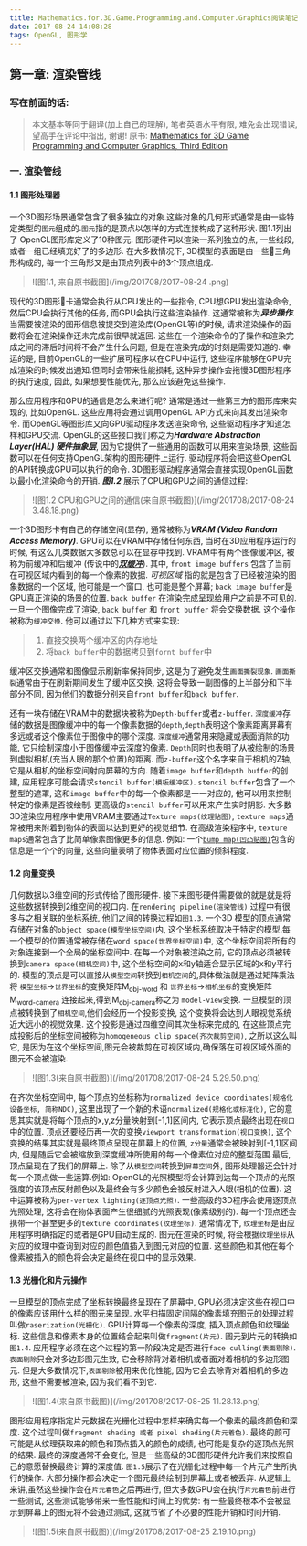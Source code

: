```yaml
---
title: Mathematics.for.3D.Game.Programming.and.Computer.Graphics阅读笔记(一)
date: 2017-08-24 14:08:28
tags: OpenGL, 图形学
---
```

## 第一章: 渲染管线

### 写在前面的话: 
> 本文基本等同于翻译(加上自己的理解), 笔者英语水平有限, 难免会出现错误, 望高手在评论中指出, 谢谢!
> 原书: [Mathematics for 3D Game Programming and Computer Graphics, Third Edition][1_booksite] 

### 一. 渲染管线
#### 1.1 图形处理器
一个3D图形场景通常包含了很多独立的对象.这些对象的几何形式通常是由一些特定类型的`图元`组成的.`图元`指的是顶点以怎样的方式连接构成了这种形状. 图1.1列出了 OpenGL图形库定义了10种图元. 图形硬件可以渲染一系列独立的点, 一些线段, 或者一组已经填充好了的多边形. 在大多数情况下, 3D模型的表面是由一些三角形构成的, 每一个三角形又是由顶点列表中的3个顶点组成.
> ![图1.1, 来自原书截图](/img/201708/2017-08-24 .png)

现代的3D图形卡通常会执行从CPU发出的一些指令, CPU想GPU发出渲染命令, 然后CPU会执行其他的任务, 而GPU会执行这些渲染操作. 这通常被称为***异步操作***. 当需要被渲染的图形信息被提交到渲染库(OpenGL等)的时候, 请求渲染操作的函数将会在渲染操作还未完成前很早就返回. 这些在一个渲染命令的子操作和渲染完成之间的滞后时间将不会产生什么问题, 但是在渲染完成的时刻是需要知道的. 幸运的是, 目前OpenGL的一些扩展可程序以在CPU中运行, 这些程序能够在GPU完成渲染的时候发出通知.但同时会带来性能损耗, 这种异步操作会拖慢3D图形程序的执行速度, 因此, 如果想要性能优先, 那么应该避免这些操作.

那么应用程序和GPU的通信是怎么来进行呢? 通常是通过一些第三方的图形库来实现的, 比如OpenGL. 这些应用将会通过调用OpenGL API方式来向其发出渲染命令. 而OpenGL等图形库又向GPU驱动程序发送渲染命令, 这些驱动程序才知道怎样和GPU交流. OpenGL的这些接口我们称之为***Hardware Abstraction Layer(HAL) 硬件抽象层***, 因为它提供了一些通用的函数可以用来渲染场景, 这些函数可以在任何支持OpenGL架构的图形硬件上运行. 驱动程序将会把这些OpenGL的API转换成GPU可以执行的命令. 3D图形驱动程序通常会直接实现OpenGL函数以最小化渲染命令的开销. ***图1.2*** 展示了CPU和GPU之间的通信过程:
>![图1.2 CPU和GPU之间的通信(来自原书截图)](/img/201708/2017-08-24 3.48.18.png)

一个3D图形卡有自己的存储空间(显存), 通常被称为***VRAM (Video Random Access Memory)***. GPU可以在VRAM中存储任何东西, 当时在3D应用程序运行的时候, 有这么几类数据大多数总可以在显存中找到. VRAM中有两个图像缓冲区, 被称为前缓冲和后缓冲 (传说中的[***双缓冲***][2_double_swap]). 其中, `front image buffers` 包含了当前在可视区域内看到的每一个像素的数据. *可视区域* 指的就是包含了已经被渲染的图象数据的一个区域, 他可能是一个窗口, 也可能是整个屏幕; `back image buffer`是GPU真正渲染的场景的位置. `back buffer` 在渲染完成呈现给用户之前是不可见的. 一旦一个图像完成了渲染, `back buffer` 和 `front buffer` 将会交换数据. 这个操作被称为`缓冲交换`. 他可以通过以下几种方式来实现:
> 1. 直接交换两个缓冲区的内存地址
> 2. 将`back buffer`中的数据拷贝到`fornt buffer`中

缓冲区交换通常和图像显示刷新率保持同步, 这是为了避免发生`画面撕裂现象`. `画面撕裂`通常由于在刷新期间发生了缓冲区交换, 这将会导致一副图像的上半部分和下半部分不同, 因为他们的数据分别来自`front buffer`和`back buffer`.

还有一块存储在VRAM中的数据块被称为`Depth-buffer`或者`z-buffer`. `深度缓冲`存储的数据是图像缓冲中的每一个像素数据的`depth`,`depth`表明这个像素距离屏幕有多远或者这个像素位于图像中的哪个深度. `深度缓冲`通常用来隐藏或表面消除的功能, 它只绘制深度小于图像缓冲去深度的像素. `Depth`同时也表明了从被绘制的场景到虚拟相机(充当人眼的那个位置)的距离. 而`z-buffer`这个名字来自于相机的Z轴, 它是从相机的坐标空间射向屏幕的方向.
随着`image buffer`和`depth buffer`的创建, 应用程序可能会请求`stencil buffer(模板缓冲区)`. `stencil buffer`包含了一个整型的遮罩, 这和`image buffer`中的每一个像素都是一一对应的, 他可以用来控制特定的像素是否被绘制. 更高级的`stencil buffer`可以用来产生实时阴影.
大多数3D渲染应用程序中使用VRAM主要通过`Texture maps(纹理贴图)`, `texture maps`通常被用来附着到物体的表面以达到更好的视觉细节. 在高级渲染程序中, `texture maps`通常包含了比简单像素图像更多的信息. 例如: 一个[`bump map(凹凸贴图)`][3_bumpmap]包含的信息是一个个的向量, 这些向量表明了物体表面对应位置的倾斜程度. 

#### 1.2 向量变换

几何数据以3维空间的形式传给了图形硬件. 接下来图形硬件需要做的就是就是将这些数据转换到2维空间的视口内. 在`rendering pipeline(渲染管线)` 过程中有很多与之相关联的坐标系统, 他们之间的转换过程如`图1.3`. 一个3D 模型的顶点通常存储在对象的`object space(模型坐标空间)`内, 这个坐标系统取决于特定的模型.每一个模型的位置通常被存储在`word space(世界坐标空间)`中, 这个坐标空间将所有的对象连接到一个全局的坐标空间中. 在每一个对象被渲染之前, 它的顶点必须被转换到`camera space(相机空间)`中, 这个坐标空间的x和y轴适合显示区域的x和y平行的. 模型的顶点是可以直接从`模型空间`转换到`相机空间`的,具体做法就是通过矩阵乘法将 `模型坐标`->`世界坐标`的变换矩阵M<sub>obj-word</sub> 和 `世界坐标`->`相机坐标`的变换矩阵M<sub>word-camera</sub> 连接起来,得到M<sub>obj-camera</sub>称之为 `model-view`变换.
一旦模型的顶点被转换到了`相机空间`,他们会经历一个投影变换, 这个变换将会达到人眼视觉系统近大远小的视觉效果. 这个投影是通过四维空间其次坐标来完成的, 在这些顶点完成投影后的坐标空间被称为`homogeneous clip space(齐次裁剪空间)`, 之所以这么叫它, 是因为在这个坐标空间,图元会被裁剪在可视区域内,确保落在可视区域外面的图元不会被渲染.
> ![图1.3(来自原书截图)](/img/201708/2017-08-24 5.29.50.png)

在齐次坐标空间中, 每个顶点的坐标称为`normalized device coordinates(规格化设备坐标, 简称NDC)`, 这里出现了一个新的术语`normalized(规格化或标准化)`, 它的意思其实就是将每个顶点的x,y,z分量映射到[-1,1]区间内, 它表示顶点最终出现在`视口`中的位置. 顶点还要经历再一次的变换`viewport transformation(视口变换)`, 这个变换的结果其实就是最终顶点呈现在屏幕上的位置, `z分量`通常会被映射到[-1,1]区间内, 但是随后它会被缩放到深度缓冲所使用的每一个像素位对应的整型范围.最后, 顶点呈现在了我们的屏幕上.
除了从`模型空间`转换到`屏幕空间`外, 图形处理器还会针对每一个顶点做一些运算.例如: OpenGL的光照模型将会计算到达每一个顶点的光照强度的该顶点反射颜色以及最终会有多少颜色会被反射进入人眼(相机的位置). 这中运算被称为`per-vertex lighting(逐顶点光照)`. 一些高级的3D程序会使用逐顶点光照处理, 这将会在物体表面产生很细腻的光照表现(像素级别的).
每一个顶点还会携带一个甚至更多的`texture coordinates(纹理坐标)`. 通常情况下, `纹理坐标`是由应用程序明确指定的或者是GPU自动生成的. 图元在渲染的时候, 将会根据`纹理坐标`从对应的纹理中查询到对应的颜色值插入到图元对应的位置. 这些颜色和其他在每个像素被插入的颜色将会决定最终在视口中的显示效果.

#### 1.3 光栅化和片元操作

一旦模型的顶点完成了坐标转换最终呈现在了屏幕中, GPU必须决定这些在视口中的像素应该用什么样的图元来呈现. 水平扫描固定间隔的像素填充图元的处理过程叫做`raserization(光栅化)`. GPU计算每一个像素的深度, 插入顶点颜色和纹理坐标. 这些信息和像素本身的位置结合起来叫做`fragment(片元)`.
图元到片元的转换如`图1.4`. 应用程序必须在这个过程的第一阶段决定是否进行`face culling(表面剔除)`.`表面剔除`只会对多边形图元生效, 它会移除背对着相机或者面对着相机的多边形图元. 但是大多数情况下,`表面剔除`被用来优化性能, 因为它会去除背对着相机的多边形, 这些不需要被渲染, 因为我们看不到它.
> ![图1.4(来自原书截图)](/img/201708/2017-08-25 11.28.13.png)

图形应用程序指定片元数据在光栅化过程中怎样来确实每一个像素的最终颜色和深度. 这个过程叫做`fragment shading 或者 pixel shading(片元着色)`. 最终的颜可可能是从纹理获取来的颜色和顶点插入的颜色的成绩, 也可能是复杂的逐顶点光照的结果. 最终的深度通常不会变化, 但是一些高级的3D图形硬件允许我们来按照自己的意愿替换最终计算的深度值. `图1.5`展示了在光栅化过程中每一个片元产生所执行的操作. 大部分操作都会决定一个图元最终绘制到屏幕上或者被丢弃. 从逻辑上来讲,虽然这些操作会在`片元着色`之后再进行, 但大多数GPU会在执行`片元着色`前进行一些测试, 这些测试能够带来一些性能和时间上的优势: 有一些最终根本不会被显示到屏幕上的图元将不会通过测试, 这就节省了不必要的性能开销和时间开销.
> ![图1.5(来自原书截图)](/img/201708/2017-08-25 2.19.10.png)







[1_booksite]: http://www.mathfor3dgameprogramming.com/
[2_double_swap]: https://baike.baidu.com/item/%E5%8F%8C%E7%BC%93%E5%86%B2/10953356?fr=aladdin
[3_bumpmap]: https://en.wikipedia.org/wiki/Bump_mapping